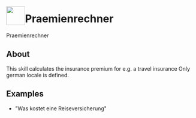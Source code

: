 # <img src="https://raw.githack.com/FortAwesome/Font-Awesome/master/svgs/solid/robot.svg" card_color="#22A7F0" width="50" height="50" style="vertical-align:bottom"/>Praemienrechner
Praemienrechner
## About
This skill calculates the insurance premium for e.g. a travel insurance
Only german locale is defined.

## Examples
* "Was kostet eine Reiseversicherung"


